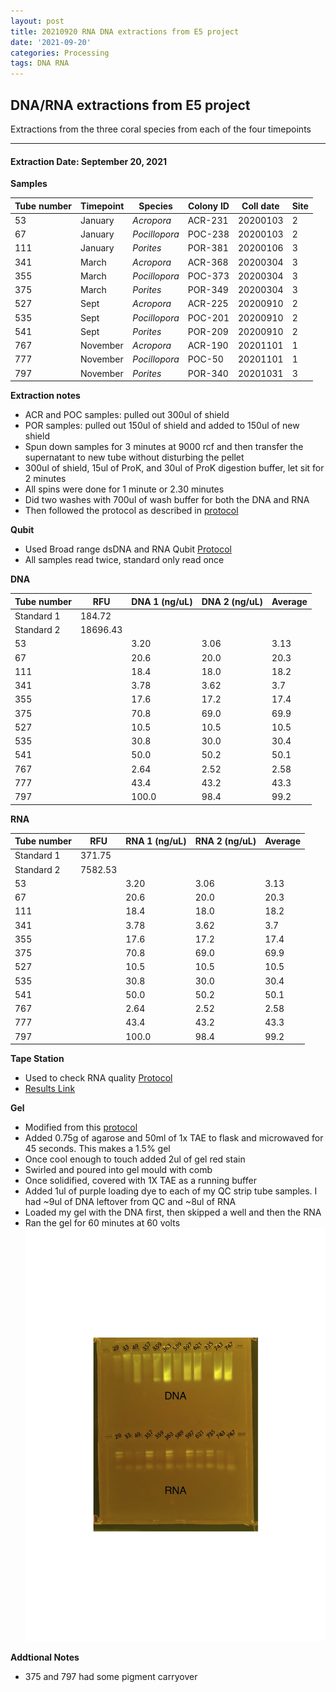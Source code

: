 ```yaml
---
layout: post
title: 20210920 RNA DNA extractions from E5 project
date: '2021-09-20'
categories: Processing
tags: DNA RNA
---
```

## DNA/RNA extractions from E5 project

Extractions from the three coral species from each of the four timepoints

---

#### Extraction Date: September 20, 2021 
**Samples**

| Tube number 	| Timepoint	   	| Species	    | Colony ID 	| Coll date		| Site       	|
|-------------	|------------	|-------------	|-------------	|-------------	|-------------	|
| 53		 	| January	 	| *Acropora*	| ACR-231      	| 20200103   	| 2				|
| 67			| January	 	| *Pocillopora*	| POC-238	    | 20200103		| 2				|
| 111		 	| January	  	| *Porites*		| POR-381     	| 20200106  	| 3				|
| 341		 	| March		 	| *Acropora*	| ACR-368     	| 20200304   	| 3				|
| 355			| March 		| *Pocillopora*	| POC-373	    | 20200304		| 3				|
| 375		 	| March	  		| *Porites*		| POR-349    	| 20200304  	| 3				|
| 527		 	| Sept		 	| *Acropora* 	| ACR-225      	| 20200910   	| 2				|
| 535			| Sept	 		| *Pocillopora*	| POC-201	    | 20200910		| 2				|
| 541		 	| Sept		  	| *Porites*		| POR-209     	| 20200910  	| 2				|
| 767		 	| November	 	| *Acropora* 	| ACR-190   	| 20201101   	| 1				|
| 777			| November	 	| *Pocillopora*	| POC-50	    | 20201101		| 1				|
| 797		 	| November	  	| *Porites*		| POR-340    	| 20201031  	| 3				|

**Extraction notes**
 - ACR and POC samples: pulled out 300ul of shield
 - POR samples: pulled out 150ul of shield and added to 150ul of new shield 
 - Spun down samples for 3 minutes at 9000 rcf and then transfer the supernatant to new tube without disturbing the pellet
 - 300ul of shield, 15ul of ProK, and 30ul of ProK digestion buffer, let sit for 2 minutes
 - All spins were done for 1 minute or 2.30 minutes
 - Did two washes with 700ul of wash buffer for both the DNA and RNA
 - Then followed the protocol as described in [protocol](https://github.com/emmastrand/EmmaStrand_Notebook/blob/master/_posts/2019-05-31-Zymo-Duet-RNA-DNA-Extraction-Protocol.md)


**Qubit**
 - Used Broad range dsDNA and RNA Qubit [Protocol](https://meschedl.github.io/MESPutnam_Open_Lab_Notebook/Qubit-Protocol/)
 - All samples read twice, standard only read once
 
**DNA**

| Tube number 	| RFU		   	| DNA 1 (ng/uL) | DNA 2 (ng/uL) | Average     	|
|-------------	|------------	|-------------	|-------------	|-------------	|
| Standard 1  	| 184.72	 	| 		      	| 		      	|	         	|
| Standard 2 	| 18696.43	 	| 		    	| 		    	| 	        	|
| 53		 	|		     	| 3.20	     	| 3.06	     	| 3.13        	|
| 67		 	| 			   	| 20.6      	| 20.0        	| 20.3         	|
| 111		  	|		     	| 18.4        	| 18.0        	| 18.2        	|
| 341		 	| 			   	| 3.78        	| 3.62        	| 3.7        	|
| 355		  	|		     	| 17.6       	| 17.2         	| 17.4        	|
| 375		 	| 			   	| 70.8        	| 69.0        	| 69.9         	|
| 527		  	|		     	| 10.5       	| 10.5        	| 10.5        	|
| 535		 	| 			   	| 30.8        	| 30.0         	| 30.4        	|
| 541		  	|		     	| 50.0        	| 50.2         	| 50.1         	|
| 767		 	| 			   	| 2.64        	| 2.52         	| 2.58        	|
| 777		  	|		     	| 43.4        	| 43.2         	| 43.3        	|
| 797		 	| 			   	| 100.0        	| 98.4         	| 99.2        	|


**RNA**


| Tube number 	| RFU		   	| RNA 1 (ng/uL) | RNA 2 (ng/uL) | Average     	|
|-------------	|------------	|-------------	|-------------	|-------------	|
| Standard 1  	| 371.75	 	| 		      	| 		      	|	         	|
| Standard 2 	| 7582.53	 	| 		    	| 		    	| 	        	|
| 53		 	|		     	| 3.20	     	| 3.06	     	| 3.13        	|
| 67		 	| 			   	| 20.6      	| 20.0        	| 20.3         	|
| 111		  	|		     	| 18.4        	| 18.0        	| 18.2        	|
| 341		 	| 			   	| 3.78        	| 3.62        	| 3.7        	|
| 355		  	|		     	| 17.6       	| 17.2         	| 17.4        	|
| 375		 	| 			   	| 70.8        	| 69.0        	| 69.9         	|
| 527		  	|		     	| 10.5       	| 10.5        	| 10.5        	|
| 535		 	| 			   	| 30.8        	| 30.0         	| 30.4        	|
| 541		  	|		     	| 50.0        	| 50.2         	| 50.1         	|
| 767		 	| 			   	| 2.64        	| 2.52         	| 2.58        	|
| 777		  	|		     	| 43.4        	| 43.2         	| 43.3        	|
| 797		 	| 			   	| 100.0        	| 98.4         	| 99.2        	|


**Tape Station**
 - Used to check RNA quality [Protocol](https://meschedl.github.io/MESPutnam_Open_Lab_Notebook/RNA-TapeStation-Protocol/) 
 - [Results Link](https://github.com/Kterpis/Putnam_Lab_Notebook/blob/59c698fff98853439dfded5f4b137de895fbfce6/images/tape_station/2021-09-16%20-%2014.13.25.pdf)

**Gel**
 - Modified from this [protocol](https://meschedl.github.io/MESPutnam_Open_Lab_Notebook/Gel-Protocol/)
 - Added 0.75g of agarose and 50ml of 1x TAE to flask and microwaved for 45 seconds. This makes a 1.5% gel
 - Once cool enough to touch added 2ul of gel red stain
 - Swirled and poured into gel mould with comb
 - Once solidified, covered with 1X TAE as a running buffer
 - Added 1ul of purple loading dye to each of my QC strip tube samples. I had ~9ul of DNA leftover from QC and ~8ul of RNA
 - Loaded my gel with the DNA first, then skipped a well and then the RNA
 - Ran the gel for 60 minutes at 60 volts
 ![20210916_gel.jpg](https://github.com/Kterpis/Putnam_Lab_Notebook/blob/master/images/gels/20210916_gel.jpg?raw=true)
 
 **Addtional Notes**
  - 375 and 797 had some pigment carryover
